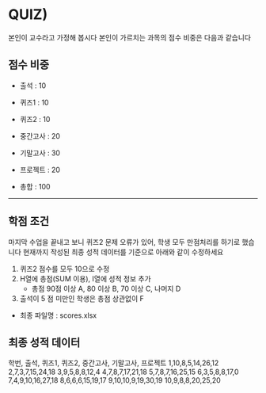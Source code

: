 # QUIZ)
본인이 교수라고 가정해 봅시다
본인이 가르치는 과목의 점수 비중은 다음과 같습니다

## 점수 비중
- 출석     : 10
- 퀴즈1    : 10
- 퀴즈2    : 10
- 중간고사  : 20
- 기말고사  : 30
- 프로젝트  : 20

- 총합     : 100

---

## 학점 조건
마지막 수업을 끝내고 보니 퀴즈2 문제 오류가 있어, 학생 모두 만점처리를 하기로 했습니다
현재까지 작성된 최종 성적 데이터를 기준으로 아래와 같이 수정하세요

1. 퀴즈2 점수를 모두 10으로 수정
2. H열에 총점(SUM 이용), I열에 성적 정보 추가
    - 총점 90점 이상 A, 80 이상 B, 70 이상 C, 나머지 D
3. 출석이 5 점 미만인 학생은 총점 상관없이 F

- 최종 파일명 : scores.xlsx

## 최종 성적 데이터
학번, 출석, 퀴즈1, 퀴즈2, 중간고사, 기말고사, 프로젝트
1,10,8,5,14,26,12
2,7,3,7,15,24,18
3,9,5,8,8,12,4
4,7,8,7,17,21,18
5,7,8,7,16,25,15
6,3,5,8,8,17,0
7,4,9,10,16,27,18
8,6,6,6,15,19,17
9,10,10,9,19,30,19
10,9,8,8,20,25,20